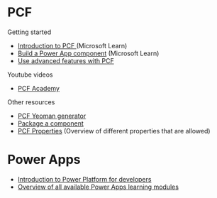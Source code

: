 #  PCF
Getting started
* [Introduction to PCF ](https://docs.microsoft.com/en-us/learn/modules/get-started-component-framework/) (Microsoft Learn)
* [Build a Power App component](https://docs.microsoft.com/en-us/learn/modules/build-power-app-component/) (Microsoft Learn)
* [Use advanced features with PCF](https://docs.microsoft.com/en-us/learn/modules/component-framework-advanced-topics/)

Youtube videos
* [PCF Academy](https://www.youtube.com/playlist?list=PL0WiRFWRFGlQr5tGZdUGUlyTl7Gi1Wb_K)

Other resources
* [PCF Yeoman generator](https://github.com/DynamicsNinja/generator-pcf)
* [Package a component](https://docs.microsoft.com/en-us/powerapps/developer/component-framework/import-custom-controls)
* [PCF Properties](https://docs.microsoft.com/en-us/powerapps/developer/component-framework/manifest-schema-reference/property) (Overview of different properties that are allowed)

# Power Apps
* [Introduction to Power Platform for developers](https://docs.microsoft.com/en-us/learn/modules/introduction-developing-power-platform/1-introduction)
* [Overview of all available Power Apps learning modules ](https://docs.microsoft.com/en-us/learn/browse/?expanded=power-platform&products=power-apps)
